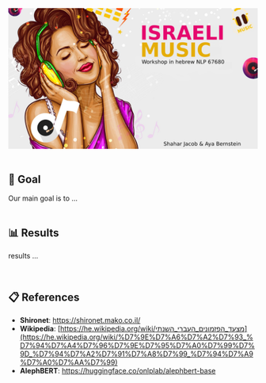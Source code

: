 <div align="center">
<img src="https://github.com/shaharjacob/hebrew-songs/blob/main/images/logo.png?raw=true" width="840px" alt="hebrew-songs"/>
</div>  
&nbsp;  

## :dart: Goal
Our main goal is to ...  
&nbsp;  

## :bar_chart: Results
results ...  

&nbsp;  
## :clipboard: References
- **Shironet**: https://shironet.mako.co.il/  
- **Wikipedia**: [https://he.wikipedia.org/wiki/מצעד_הפזמונים_העברי_השנתי](https://he.wikipedia.org/wiki/%D7%9E%D7%A6%D7%A2%D7%93_%D7%94%D7%A4%D7%96%D7%9E%D7%95%D7%A0%D7%99%D7%9D_%D7%94%D7%A2%D7%91%D7%A8%D7%99_%D7%94%D7%A9%D7%A0%D7%AA%D7%99)  
- **AlephBERT**: https://huggingface.co/onlplab/alephbert-base  